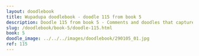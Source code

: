 ```yaml
---
layout: doodlebook
title: Wupadupa doodlebook - doodle 115 from book 5
description: Doodle 115 from book 5 - Comments and doodles that capture the essence of this event  
slug: /doodlebook/book-5/doodle-115.html
book: 5
doodle_image: ../../../images/doodlebook/290105_01.jpg
ref: 115
---	  
```

																																																																							